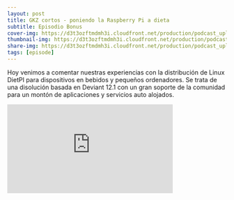 ```yaml
---
layout: post
title: GKZ cortos - poniendo la Raspberry Pi a dieta
subtitle: Episodio Bonus
cover-img: https://d3t3ozftmdmh3i.cloudfront.net/production/podcast_uploaded_episode/14743809/14743809-1693849316588-ded76f2efe6dc.jpg
thumbnail-img: https://d3t3ozftmdmh3i.cloudfront.net/production/podcast_uploaded_episode/14743809/14743809-1693849316588-ded76f2efe6dc.jpg
share-img: https://d3t3ozftmdmh3i.cloudfront.net/production/podcast_uploaded_episode/14743809/14743809-1693849316588-ded76f2efe6dc.jpg
tags: [episode]
---
```


Hoy venimos a comentar nuestras experiencias con la distribución de Linux DietPI para dispositivos en bebidos y pequeños ordenadores. Se trata de una disolución basada en Deviant 12.1 con un gran soporte de la comunidad para un montón de aplicaciones y servicios auto alojados.
<iframe src='https://podcasters.spotify.com/pod/show/geekingzone/embed/episodes/GKZ-cortos---poniendo-la-Raspberry-Pi-a-dieta-e28t1h8' height='204px' width='380px' frameborder='0' scrolling='no'></iframe>